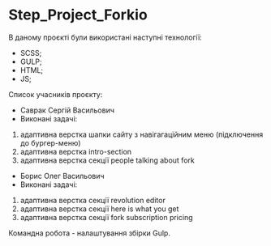 # Step_Project_Forkio

В даному проєкті були використані наступні технології:

- SCSS;
- GULP;
- HTML;
- JS;

Список учасників проєкту:

- Саврак Сергій Васильович
- Виконані задачі:

1. адаптивна верстка шапки сайту з навігагаційним меню (підключення до бургер-меню)
2. адаптивна верстка intro-section
3. адаптивна верстка секції people talking about fork

- Борис Олег Васильович
- Виконані задачі:

1. адаптивна верстка секції revolution editor
2. адаптивна верстка секції here is what you get
3. адаптивна верстка секції fork subscription pricing

Командна робота - налаштування збірки Gulp.
